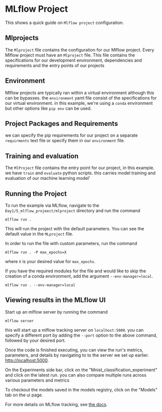 # MLflow Project

This shows a quick guide on `Mlflow project` configuration. 

## Mlprojects

The `Mlproject` file contains the configuration for our Mlflow project. Every Mlflow project must have an `Mlproject` file. This file contains the specifications for our development environment, dependencies and requirements and the entry points of our projects

## Environment

Mlflow projects are typically ran within a virtual environment although this can be bypasses. the `environment` yaml file consist of the specifications for our virtual environment. in this example, we're using a `conda` environment but other options like `pip env` can be used.

## Project Packages and Requirements

we can specify the pip requirements for our project on a separate `requirments` text file or specify them in our `environment` file. 

## Training and evaluation 

The `MlProject` file contains the entry point for our project, in this example. we have `train` and `evaluate` python scripts. this carries model training and evaluation of our machine learning model'

## Running the Project

To run the example via MLflow, navigate to the `Day1/5_mlflow_projeect/mlproject` directory and run the command

```
mlflow run .
```

This will run the project with the default parameters. You can see the default value in the `MLproject` file.

In order to run the file with custom parameters, run the command

```
mlflow run . -P max_epochs=X
```

where `X` is your desired value for `max_epochs`.

If you have the required modules for the file and would like to skip the creation of a conda environment, add the argument `--env-manager=local`.

```
mlflow run . --env-manager=local
```
## Viewing results in the MLflow UI

Start up an mlflow server by running the command
```
mlflow server
```
this will start up a mlflow tracking server on `localhost:5000`. you can specify a different port by adding the `--port` option to the above command, followed by your desired port.

Once the code is finished executing, you can view the run's metrics, parameters, and details by navigating to to the server we set up earlier.
[http://localhost:5000](http://localhost:5000).


On the Experiments side bar, click on the "Mnist_classification_experiment" and click on the latest run. you can also compare multiple runs across various parameters and metrics

To checkout the models saved in the models registry, click on the "Models" tab on the ui page.  

For more details on MLflow tracking, see [the docs](https://www.mlflow.org/docs/latest/tracking.html#mlflow-tracking).


